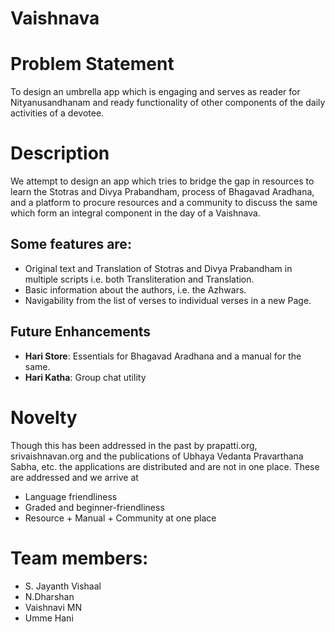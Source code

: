# Vaishnava
# Problem Statement
To design an umbrella app which is engaging and serves as reader for Nityanusandhanam and ready functionality of other components of the daily activities of a devotee.

# Description
We attempt to design an app which tries to bridge the gap in resources to learn the Stotras and Divya Prabandham, process of Bhagavad Aradhana, and a platform to procure resources and a community to discuss the same which form an integral component in the day of a Vaishnava.

## Some features are:
*	Original text and Translation of Stotras and Divya Prabandham in multiple scripts i.e. both Transliteration and Translation.
*	Basic information about the authors, i.e. the Azhwars.
*	Navigability from the list of verses to individual verses in a new Page.
## Future Enhancements
*	**Hari Store**: Essentials for Bhagavad Aradhana and a manual for the same.
*	**Hari Katha**: Group chat utility

# Novelty
Though this has been addressed in the past by prapatti.org, srivaishnavan.org and the publications of Ubhaya Vedanta Pravarthana Sabha, etc. the applications are distributed and are not in one place. These are addressed and we arrive at
* Language friendliness
*	Graded and beginner-friendliness
*	Resource + Manual + Community at one place
 
# Team members:
* S. Jayanth Vishaal
* N.Dharshan
* Vaishnavi MN
* Umme Hani
